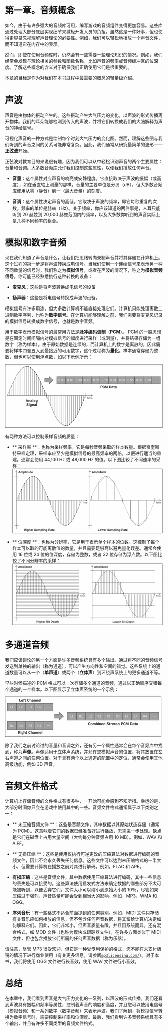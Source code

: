 # 第一章。音频概念

如今，由于有许多强大的音频库可用，编写游戏的音频组件变得更加容易。这些库通过处理大部分底层实现细节来减轻开发人员的负担。虽然这是一件好事，但也使得更容易忽视理解声音理论的必要性。例如，我们可以轻松地播放一个声音文件，而不知道它在内存中的表示。

然而，即使在使用音频库时，仍然会有一些需要一些理论知识的情况。例如，我们经常会发现与理论相关的参数和函数名称，比如声音的频率或音频缓冲区的位深度。了解这些概念的含义对于确保我们正确使用它们是很重要的。

本章的目标是作为对我们在本书过程中最需要的概念的轻量级介绍。

# 声波

声音是由物体的振动产生的。这些振动产生大气压力的变化，以声波的形式传播离开物体。我们的耳朵能够检测到传入的声波，并将它们转换成我们的大脑解释为声音的神经信号。

可视化声音的一种方式是绘制每个时刻大气压力的变化图。然而，理解这些图与我们听到的声音之间的关系可能非常复杂。因此，我们通常从研究最简单的波形——**正弦波**开始。

正弦波对教育目的来说很有趣，因为我们可以从中轻松识别声音的两个主要属性：音量和音调。大多数音频库允许我们控制这些属性，以便我们播放任何声音。

+   **音量**：这个属性对应声音的响亮或安静程度。它直接取决于声波的振幅（或高度），如在垂直轴上测量的那样。音量的主要单位是分贝（dB），但大多数音频库使用从零（静音）到一（最大音量）的刻度。

+   **音调**：这个属性决定声音的高低。它取决于声波的频率，即它每秒重复的次数。频率的单位是赫兹（Hz）。关于频率，你应该知道的两件事是，人耳只能听到 20 赫兹到 20,000 赫兹范围内的频率，以及大多数你听到的声音实际上是几种不同频率的组合。

# 模拟和数字音频

现在我们知道了声音是什么，让我们把思绪转向录制声音并将其存储在计算机上。这个过程的第一步是将声波转换成电信号。当我们使用一个连续信号来表示另一种不同数量的信号时，我们称之为**模拟信号**，或者在声波的情况下，称之为**模拟音频信号**。你可能已经熟悉执行这种转换的设备：

+   **麦克风**：这些是将声波转换成电信号的设备

+   **扬声器**：这些是将电信号转换成声波的设备。

模拟信号有许多用途，但大多数计算机不能直接处理它们。计算机只能处理离散二进制数字序列，也称为**数字信号**。在计算机能够理解之前，我们需要将麦克风记录的模拟信号转换成数字信号，也就是数字音频。

用于数字表示模拟信号的最常用方法是**脉冲编码调制**（**PCM**）。 PCM 的一般思想是在固定时间间隔内对模拟信号的幅度进行采样（或测量），并将结果存储为一组数字（称为样本）。由于原始数据是连续的，而计算机上的数字是离散的，因此需要将样本四舍五入到最接近的可用数字，这个过程称为**量化**。样本通常存储为整数，但也可以使用浮点数，如以下示例所示：

![模拟和数字音频](img/9099OT_01_03.jpg)

有两种方法可以控制采样音频的质量：

+   ** 采样率 **：也称为采样频率，它是每秒音频采取的样本数量。根据奈奎斯特采样定理，采样率应至少是模拟信号的最高频率的两倍，以便进行适当的重建。通常会使用 44,100 Hz 或 48,000 Hz 的值。以下图比较了不同速率的采样：![模拟和数字音频](img/9099OT_01_04.jpg)

+   ** 位深度 **：也称为分辨率，它是用于表示单个样本的位数。这控制了每个样本可以取的可能离散值的数量，并且需要足够高以避免量化误差。通常会使用 16 位或 24 位的位深度，存储为整数，或者 32 位存储为浮点数。以下图比较了不同分辨率的采样：![模拟和数字音频](img/9099OT_01_05.jpg)

# 多通道音频

我们应该谈论的另一个方面是许多音频系统具有多个输出。通过将不同的音频信号发送到单独的输出（称为通道），可以产生方向性和空间的错觉。这些系统上的通道数量可以从一个（**单声道**）或两个（**立体声**）到环绕声系统上的更多通道不等。

早些时候描述的 PCM 格式可以一次存储多个通道的音频，通过以正确顺序交错每个通道的一个样本。以下图显示了立体声系统的一个示例：

![多通道音频](img/9099OT_01_06.jpg)

除了我们之前讨论过的音量和音调之外，还有另一个属性通常会在每个音频库中找到，称为**声像**。声像适用于立体声系统，并允许您模拟声音的位置，将其放置在左右声道之间的任何位置。对于具有两个以上通道的配置中的定位，通常会使用其他高级功能，例如 3D 声音。

# 音频文件格式

计算机上存储音频的文件格式有很多种，一开始可能会感到不知所措。幸运的是，大部分时间你只会在游戏中使用其中的一些。音频文件格式通常属于以下类别之一：

+   ** 未压缩音频文件 **：这些是音频文件，其中数据以其原始状态存储（通常为 PCM）。这意味着它们的数据已经准备好进行播放，无需进一步处理。缺点是它们在磁盘上占用大量空间（大约每分钟音频占用 10 MB）。例如，WAV 和 AIFF。

+   ** 无损压缩 **：这些是使用仅执行可逆更改的压缩算法对数据进行编码的音频文件，因此不会永久丢失任何信息。这些文件可以达到未压缩格式的一半大小，但需要计算机在播放之前对其进行解码。例如，FLAC 和 APE。

+   **有损压缩**：这些是音频文件，其中数据使用压缩算法进行编码，其中一些信息的丢失是可以接受的。这些算法使用启发式方法来确定数据的哪些部分不太可能被听到，以便丢弃它们。文件大小可以缩小到原始大小的 10％，尽管如果压缩过于强烈，声音质量可能会受到相当大的影响。例如，MP3，WMA 和 OGG。

+   **序列音乐**：有一些格式不适合前面提到的任何类别。例如，MIDI 文件只存储有关音乐应如何播放的信息，但不包含任何声音数据，将其留给计算机决定如何解释它们。因此，它们非常小，但声音质量有限，并且因系统而异。还有混合格式，如 MOD 文件（也称为模块或跟踪器文件），在许多方面类似于 MIDI 文件，但也包含播放它们所需的任何声音数据（称为乐器）。

请注意，尽管 MP3 很受欢迎，但它是一种受专利保护的格式，您不能在未支付版税的情况下进行商业使用（有关更多信息，请参阅[`mp3licensing.com/`](http://mp3licensing.com/)）。对于本书，我们将使用 OGG 文件进行长音效，使用 WAV 文件进行小音效。

# 总结

在本章中，我们看到声音是大气压力变化的一系列，以声波的形式传播。我们还看到声波具有振幅和频率等属性，控制着声音的响度和高度，并且您可以使用电信号（模拟音频）和一系列数字（数字音频）来表示声波。我们了解到，将模拟信号转换为数字信号时，需要控制采样率和位深度。最后，我们看到许多音频系统具有多个输出，并且有许多不同类型的音频文件格式。
